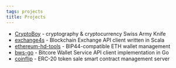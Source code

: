 ```yaml
---
tags: projects
title: Projects
---
```


- [CryptoBoy](https://cryptoboyapp.github.io) - cryptography & cryptocurrency Swiss Army Knife
- [exchange4s](https://github.com/pavel-bc/exchange4s) - Blockchain Exchange API client written in Scala
- [ethereum-hd-tools](https://github.com/pavel-main/ethereum-hd-tools) - BIP44-compatible ETH wallet management
- [bws-go](https://github.com/pavel-main/bws-go) - Bitcore Wallet Service API client implementation in Go
- [coinflip](https://github.com/pavel-main/coinflip) - ERC-20 token sale smart contract management server